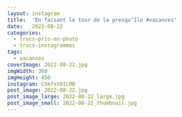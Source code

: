 ```yaml
---
layout: instagram
title:  'En faisant le tour de la presqu’île #vacances'
date:   2022-08-22
categories: 
  - trucs-pris-en-photo
  - trucs-instagrammes
tags:
  - vacances
coverImage: 2022-08-22.jpg
imgWidth: 360
imgHeight: 450
instagram: ChkfsY0ILM0
post_image: 2022-08-22.jpg
post_image_large: 2022-08-22_large.jpg
post_image_small: 2022-08-22_thumbnail.jpg
---
```




